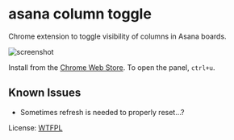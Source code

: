# asana column toggle

Chrome extension to toggle visibility of columns in Asana boards.

![screenshot](http://zacanger.com/assets/asana-column-toggle.png)

Install from the [Chrome Web Store](https://chrome.google.com/webstore/detail/asana-column-toggle/liblbldpjffmmghimkblofabpljgkjmn).
To open the panel, `ctrl+u`.

## Known Issues

* Sometimes refresh is needed to properly reset...?

License: [WTFPL](./LICENSE.md)
